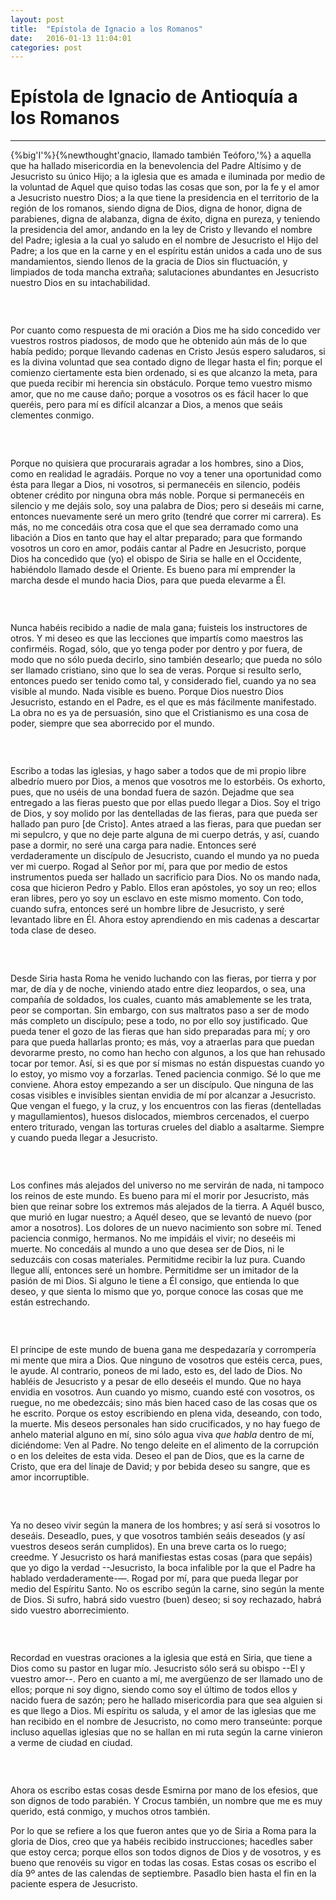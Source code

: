 ```yaml
---
layout: post
title:  "Epístola de Ignacio a los Romanos"
date:   2016-01-13 11:04:01
categories: post
---
```


<div class="toc"></div>

# Epístola de Ignacio de Antioquía a los Romanos

<!--more-->


<hr/>

{%big'I'%}{%newthought'gnacio, llamado también Teóforo,'%} a aquella que ha hallado misericordia en la benevolencia del Padre Altísimo y de Jesucristo su único Hijo; a la iglesia que es amada e iluminada por medio de la voluntad de Aquel que quiso todas las cosas que son, por la fe y el amor a Jesucristo nuestro Dios; a la que tiene la presidencia en el territorio de la región de los romanos, siendo digna de Dios, digna de honor, digna de parabienes, digna de alabanza, digna de éxito, digna en pureza, y teniendo la presidencia del amor, andando en la ley de Cristo y llevando el nombre del Padre; iglesia a la cual yo saludo en el nombre de Jesucristo el Hijo del Padre; a los que en la carne y en el espíritu están unidos a cada uno de sus mandamientos, siendo llenos de la gracia de Dios sin fluctuación, y limpiados de toda mancha extraña; salutaciones abundantes en Jesucristo nuestro Dios en su intachabilidad.

### &nbsp;

Por cuanto como respuesta de mi oración a Dios me ha sido concedido ver vuestros rostros piadosos, de modo que he obtenido aún más de lo que había pedido; porque llevando cadenas en Cristo Jesús espero saludaros, si es la divina voluntad que sea contado digno de llegar hasta el fin; porque el comienzo ciertamente esta bien ordenado, si es que alcanzo la meta, para que pueda recibir mi herencia sin obstáculo. Porque temo vuestro mismo amor, que no me cause daño; porque a vosotros os es fácil hacer lo que queréis, pero para mí es difícil alcanzar a Dios, a menos que seáis clementes conmigo.

### &nbsp;

Porque no quisiera que procurarais agradar a los hombres, sino a Dios, como en realidad le agradáis. Porque no voy a tener una oportunidad como ésta para llegar a Dios, ni vosotros, si permanecéis en silencio, podéis obtener crédito por ninguna obra más noble. Porque si permanecéis en silencio y me dejáis solo, soy una palabra de Dios; pero si deseáis mi carne, entonces nuevamente seré un mero grito (tendré que correr mi carrera). Es más, no me concedáis otra cosa que el que sea derramado como una libación a Dios en tanto que hay el altar preparado; para que formando vosotros un coro en amor, podáis cantar al Padre en Jesucristo, porque Dios ha concedido que (yo) el obispo de Siria se halle en el Occidente, habiéndolo llamado desde el Oriente. Es bueno para mí emprender la marcha desde el mundo hacia Dios, para que pueda elevarme a Él.

### &nbsp;

Nunca habéis recibido a nadie de mala gana; fuisteis los instructores de otros. Y mi deseo es que las lecciones que impartís como maestros las confirméis. Rogad, sólo, que yo tenga poder por dentro y por fuera, de modo que no sólo pueda decirlo, sino también desearlo; que pueda no sólo ser llamado cristiano, sino que lo sea de veras. Porque si resulto serlo, entonces puedo ser tenido como tal, y considerado fiel, cuando ya no sea visible al mundo. Nada visible es bueno. Porque Dios nuestro Dios Jesucristo, estando en el Padre, es el que es más fácilmente manifestado. La obra no es ya de persuasión, sino que el Cristianismo es una cosa de poder, siempre que sea aborrecido por el mundo.

### &nbsp;

Escribo a todas las iglesias, y hago saber a todos que de mi propio libre albedrío muero por Dios, a menos que vosotros me lo estorbéis. Os exhorto, pues, que no uséis de una bondad fuera de sazón. Dejadme que sea entregado a las fieras puesto que por ellas puedo llegar a Dios. Soy el trigo de Dios, y soy molido por las dentelladas de las fieras, para que pueda ser hallado pan puro [de Cristo]. Antes atraed a las fieras, para que puedan ser mi sepulcro, y que no deje parte alguna de mi cuerpo detrás, y así, cuando pase a dormir, no seré una carga para nadie. Entonces seré verdaderamente un discípulo de Jesucristo, cuando el mundo ya no pueda ver mi cuerpo. Rogad al Señor por mí, para que por medio de estos instrumentos pueda ser hallado un sacrificio para Dios. No os mando nada, cosa que hicieron Pedro y Pablo. Ellos eran apóstoles, yo soy un reo; ellos eran libres, pero yo soy un esclavo en este mismo momento. Con todo, cuando sufra, entonces seré un hombre libre de Jesucristo, y seré levantado libre en Él. Ahora estoy aprendiendo en mis cadenas a descartar toda clase de deseo.

### &nbsp;

Desde Siria hasta Roma he venido luchando con las fieras, por tierra y por mar, de día y de noche, viniendo atado entre diez leopardos, o sea, una compañía de soldados, los cuales, cuanto más amablemente se les trata, peor se comportan. Sin embargo, con sus maltratos paso a ser de modo más completo un discípulo; pese a todo, no por ello soy justificado. Que pueda tener el gozo de las fieras que han sido preparadas para mí; y oro para que pueda hallarlas pronto; es más, voy a atraerlas para que puedan devorarme presto, no como han hecho con algunos, a los que han rehusado tocar por temor. Así, si es que por sí mismas no están dispuestas cuando yo lo estoy, yo mismo voy a forzarlas. Tened paciencia conmigo. Sé lo que me conviene. Ahora estoy empezando a ser un discípulo. Que ninguna de las cosas visibles e invisibles sientan envidia de mí por alcanzar a Jesucristo. Que vengan el fuego, y la cruz, y los encuentros con las fieras (dentelladas y magullamientos), huesos dislocados, miembros cercenados, el cuerpo entero triturado, vengan las torturas crueles del diablo a asaltarme. Siempre y cuando pueda llegar a Jesucristo.

### &nbsp;

Los confines más alejados del universo no me servirán de nada, ni tampoco los reinos de este mundo. Es bueno para mí el morir por Jesucristo, más bien que reinar sobre los extremos más alejados de la tierra. A Aquél busco, que murió en lugar nuestro; a Aquél deseo, que se levantó de nuevo (por amor a nosotros). Los dolores de un nuevo nacimiento son sobre mí. Tened paciencia conmigo, hermanos. No me impidáis el vivir; no deseéis mi muerte. No concedáis al mundo a uno que desea ser de Dios, ni le seduzcáis con cosas materiales. Permitidme recibir la luz pura. Cuando llegue allí, entonces seré un hombre. Permitidme ser un imitador de la pasión de mi Dios. Si alguno le tiene a Él consigo, que entienda lo que deseo, y que sienta lo mismo que yo, porque conoce las cosas que me están estrechando.

### &nbsp;

El príncipe de este mundo de buena gana me despedazaría y corrompería mi mente que mira a Dios. Que ninguno de vosotros que estéis cerca, pues, le ayude. Al contrario, poneos de mi lado, esto es, del lado de Dios. No habléis de Jesucristo y a pesar de ello deseéis el mundo. Que no haya envidia en vosotros. Aun cuando yo mismo, cuando esté con vosotros, os ruegue, no me obedezcáis; sino más bien haced caso de las cosas que os he escrito. Porque os estoy escribiendo en plena vida, deseando, con todo, la muerte. Mis deseos personales han sido crucificados, y no hay fuego de anhelo material alguno en mí, sino sólo agua viva *que habla* dentro de mí, diciéndome: Ven al Padre. No tengo deleite en el alimento de la corrupción o en los deleites de esta vida. Deseo el pan de Dios, que es la carne de Cristo, que era del linaje de David; y por bebida deseo su sangre, que es amor incorruptible.

### &nbsp;

Ya no deseo vivir según la manera de los hombres; y así será si vosotros lo deseáis. Deseadlo, pues, y que vosotros también seáis deseados (y así vuestros deseos serán cumplidos). En una breve carta os lo ruego; creedme. Y Jesucristo os hará manifiestas estas cosas (para que sepáis) que yo digo la verdad --Jesucristo, la boca infalible por la que el Padre ha hablado verdaderamente-—. Rogad por mí, para que pueda llegar por medio del Espíritu Santo. No os escribo según la carne, sino según la mente de Dios. Si sufro, habrá sido vuestro (buen) deseo; si soy rechazado, habrá sido vuestro aborrecimiento.

### &nbsp;

Recordad en vuestras oraciones a la iglesia que está en Siria, que tiene a Dios como su pastor en lugar mío. Jesucristo sólo será su obispo --El y vuestro amor--. Pero en cuanto a mí, me avergüenzo de ser llamado uno de ellos; porque ni soy digno, siendo como soy el último de todos ellos y nacido fuera de sazón; pero he hallado misericordia para que sea alguien si es que llego a Dios. Mi espíritu os saluda, y el amor de las iglesias que me han recibido en el nombre de Jesucristo, no como mero transeúnte: porque incluso aquellas iglesias que no se hallan en mi ruta según la carne vinieron a verme de ciudad en ciudad.

### &nbsp;

Ahora os escribo estas cosas desde Esmirna por mano de los efesios, que son dignos de todo parabién. Y Crocus también, un nombre que me es muy querido, está conmigo, y muchos otros también.

Por lo que se refiere a los que fueron antes que yo de Siria a Roma para la gloria de Dios, creo que ya habéis recibido instrucciones; hacedles saber que estoy cerca; porque ellos son todos dignos de Dios y de vosotros, y es bueno que renovéis su vigor en todas las cosas. Estas cosas os escribo el día 9º antes de las calendas de septiembre. Pasadlo bien hasta el fin en la paciente espera de Jesucristo.